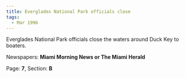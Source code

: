 ```yaml
---  
title: Everglades National Park officials close  
tags:  
  - Mar 1996  
---  
```

  
Everglades National Park officials close the waters around Duck Key to boaters.  
  
Newspapers: **Miami Morning News or The Miami Herald**  
  
Page: **7**, Section: **B** 
